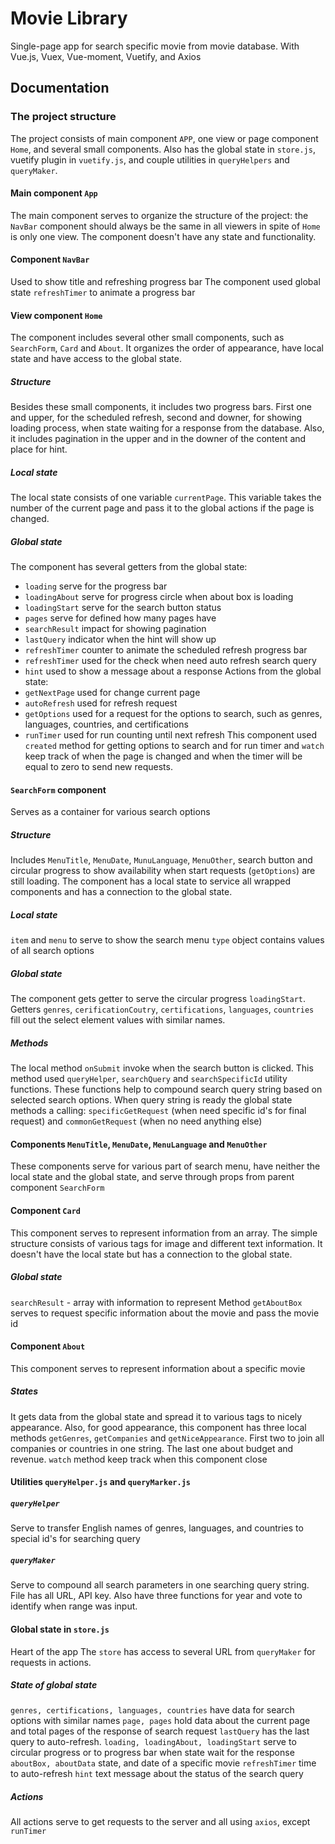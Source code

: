 # Movie Library
Single-page app for search specific movie from movie database.
With Vue.js, Vuex, Vue-moment, Vuetify, and Axios

## Documentation
### The project structure
The project consists of main component ```APP```, one view or page component ```Home```, and several small components.
Also has the global state in ```store.js```, vuetify plugin in ```vuetify.js```, and couple utilities in ```queryHelpers``` and ```queryMaker```.

#### Main component ```App```
The main component serves to organize the structure of the project: the ```NavBar``` component should always be the same in all viewers in spite of ```Home``` is only one view. The component doesn't have any state and functionality.

#### Component ```NavBar```
Used to show title and refreshing progress bar
The component used global state ```refreshTimer``` to animate a progress bar

#### View component ```Home```
The component includes several other small components, such as ```SearchForm```, ```Card``` and ```About```. It organizes the order of appearance, have local state and have access to the global state.
##### Structure 
Besides these small components, it includes two progress bars. First one and upper, for the scheduled refresh, second and downer, for showing loading process, when state waiting for a response from the database.
Also, it includes pagination in the upper and in the downer of the content and place for hint.
##### Local state
The local state consists of one variable ```currentPage```. This variable takes the number of the current page and pass it to the global actions if the page is changed.
##### Global state
The component has several getters from the global state:
- ```loading``` serve for the progress bar
- ```loadingAbout``` serve for progress circle when about box is loading
- ```loadingStart``` serve for the search button status
- ```pages``` serve for defined how many pages have
- ```searchResult``` impact for showing pagination
- ```lastQuery``` indicator when the hint will show up
- ```refreshTimer``` counter to animate the scheduled refresh progress bar
- ```refreshTimer``` used for the check when need auto refresh search query
- ```hint``` used to show a message about a response
Actions from the global state: 
- ```getNextPage``` used for change current page
- ```autoRefresh``` used for refresh request
- ```getOptions``` used for a request for the options to search, such as genres, languages, countries, and certifications
- ```runTimer``` used for run counting until next refresh
This component used ```created``` method for getting options to search and for run timer and ```watch``` keep track of when the page is changed and when the timer will be equal to zero to send new requests.

#### ```SearchForm``` component
Serves as a container for various search options
##### Structure
Includes ```MenuTitle```, ```MenuDate```, ```MunuLanguage```, ```MenuOther```, search button and circular progress to show availability when start requests (```getOptions```) are still loading.
The component has a local state to service all wrapped components and has a connection to the global state.
##### Local state
```item``` and ```menu``` to serve to show the search menu
```type``` object contains values of all search options
##### Global state
The component gets getter to serve the circular progress ```loadingStart```. Getters ```genres```, ```cerificationCoutry```, ```certifications```, ```languages```, ```countries``` fill out the select element values with similar names.
##### Methods
The local method ```onSubmit``` invoke when the search button is clicked. This method used ```queryHelper```, ```searchQuery``` and ```searchSpecificId``` utility functions. These functions help to compound search query string based on selected search options. When query string is ready the global state methods a calling: ```specificGetRequest``` (when need specific id's for final request) and ```commonGetRequest``` (when no need anything else)

#### Components ```MenuTitle```, ```MenuDate```, ```MenuLanguage``` and ```MenuOther```
These components serve for various part of search menu, have neither the local state and the global state, and serve through props from parent component ```SearchForm```

#### Component ```Card```
This component serves to represent information from an array. The simple structure consists of various tags for image and different text information.
It doesn't have the local state but has a connection to the global state.
##### Global state
```searchResult``` - array with information to represent
Method ```getAboutBox``` serves to request specific information about the movie and pass the movie id

#### Component ```About```
This component serves to represent information about a specific movie
##### States
It gets data from the global state and spread it to various tags to nicely appearance.
Also, for good appearance, this component has three local methods ```getGenres```, ```getCompanies``` and ```getNiceAppearance```. First two to join all companies or countries in one string. The last one about budget and revenue.
```watch``` method keep track when this component close

#### Utilities ```queryHelper.js``` and ```queryMarker.js```
##### ```queryHelper```
Serve to transfer English names of genres, languages, and countries to special id's for searching query
##### ```queryMaker```
Serve to compound all search parameters in one searching query string. File has all URL, API key.
Also have three functions for year and vote to identify when range was input.

#### Global state in ```store.js```
Heart of the app
The ```store``` has access to several URL from ```queryMaker``` for requests in actions.
##### State of global state
```genres, certifications, languages, countries``` have data for search options with similar names
```page, pages``` hold data about the current page and total pages of the response of search request
```lastQuery``` has the last query to auto-refresh. 
```loading, loadingAbout, loadingStart``` serve to circular progress or to progress bar when state wait for the response
```aboutBox, aboutData``` state, and date of a specific movie
```refreshTimer``` time to auto-refresh
```hint``` text message about the status of the search query
##### Actions
All actions serve to get requests to the server and all using ```axios```, except ```runTimer```